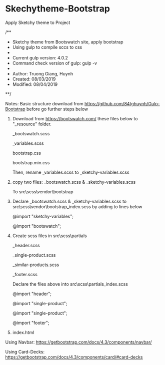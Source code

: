# Skechytheme-Bootstrap
 Apply Sketchy theme to Project

 /**
  * Sketchy theme from Bootswatch site, apply bootstrap
  * Using gulp to compile sccs to css
  *
  * Current gulp version: 4.0.2
  * Command check version of gulp:  gulp -v
  *
  * Author: Truong Giang, Huynh
  * Created: 08/03/2019
  * Modified: 08/04/2019
  
**/

  Notes: Basic structure download from https://github.com/84tghuynh/Gulp-Bootstrap
         before go further steps below

1. Download from https://bootswatch.com/ these files below to "_resource" folder.

    _bootswatch.scss

    _variables.scss

    bootstrap.css

    bootstrap.min.css


    Then, rename _variables.scss to _sketchy-variables.scss

2. copy two files:
    _bootswatch.scss &  _sketchy-variables.scss  

   To src\scss\vendor\bootstrap

3. Declare _bootswatch.scss &  _sketchy-variables.scss
   to src\scss\vendor\bootstrap\_index.scss by adding to lines below

   @import "sketchy-variables";

   @import "bootswatch";

4. Create scss files in src\scss\partials

   _header.scss

   _single-product.scss

   _similar-products.scss

   _footer.scss

   Declare the files above into src\scss\partials\_index.scss

   @import "header";

   @import "single-product";

   @import "single-product";

   @import "footer";


5. index.html

  Using Navbar:  https://getbootstrap.com/docs/4.3/components/navbar/

  Using Card-Decks: https://getbootstrap.com/docs/4.3/components/card/#card-decks
